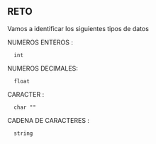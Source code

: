 ## RETO 
Vamos a identificar los siguientes tipos de datos

NUMEROS ENTEROS : 

      int

NUMEROS DECIMALES: 

      float

CARACTER : 

      char ""

CADENA DE CARACTERES : 

      string
    
